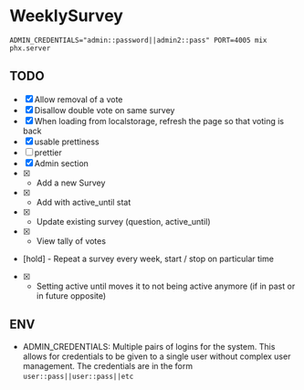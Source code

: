 # WeeklySurvey

```
ADMIN_CREDENTIALS="admin::password||admin2::pass" PORT=4005 mix phx.server
```

## TODO

- [x] Allow removal of a vote
- [x] Disallow double vote on same survey
- [x] When loading from localstorage, refresh the page so that voting is back
- [x] usable prettiness
- [ ] prettier
- [x] Admin section
- [x] - Add a new Survey
- [x] - Add with active_until stat
- [x] - Update existing survey (question, active_until)
- [x] - View tally of votes
- [hold] - Repeat a survey every week, start / stop on particular time
- [x] - Setting active until moves it to not being active anymore (if in past or in future opposite)

## ENV

* ADMIN_CREDENTIALS: Multiple pairs of logins for the system. This allows for credentials
                     to be given to a single user without complex user management. The credentials
                     are in the form `user::pass||user::pass||etc`
